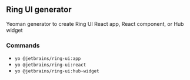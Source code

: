 ## Ring UI generator

Yeoman generator to create Ring UI React app, React component, or Hub widget

### Commands

 - `yo @jetbrains/ring-ui:app`
 - `yo @jetbrains/ring-ui:react`
 - `yo @jetbrains/ring-ui:hub-widget`
